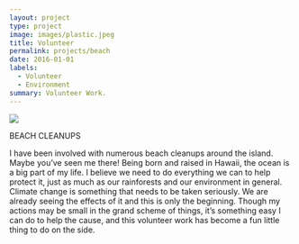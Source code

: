 ```yaml
---
layout: project
type: project
image: images/plastic.jpeg
title: Volunteer
permalink: projects/beach
date: 2016-01-01
labels:
  - Volunteer
  - Environment
summary: Volunteer Work.
---
```


<img class="ui medium right floated rounded image" src="/images/plastic.jpeg">

BEACH CLEANUPS

I have been involved with numerous beach cleanups around the island.  Maybe you’ve seen me there!  Being born and raised in Hawaii, the ocean is a big part of my life.  I believe we need to do everything we can to help protect it, just as much as our rainforests and our environment in general.  Climate change is something that needs to be taken seriously.  We are already seeing the effects of it and this is only the beginning.  Though my actions may be small in the grand scheme of things, it’s something easy I can do to help the cause, and this volunteer work has become a fun little thing to do on the side.
